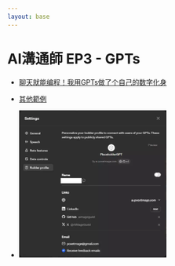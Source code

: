 ```yaml
---
layout: base
---
```



# AI溝通師 EP3 - GPTs

* [聊天就能编程！我用GPTs做了个自己的数字化身](https://www.youtube.com/watch?v=pjKD3coLju0)
* [其他範例](https://ai.posetmage.com/GPTs/)

* <img src="./Builder Profile.webp" width="300">
